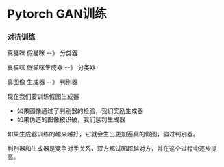 # Pytorch GAN训练

### 对抗训练

真猫咪	假猫咪	--》	分类器

真猫咪	假猫咪生成器	--》	分类器

真图像	生成器	--》	判别器

现在我们要训练假图生成器

- 如果图像通过了判别器的检验，我们奖励生成器
- 如果伪造的图像被识破，我们惩罚生成器

如果生成器训练的越来越好，它就会生出更加逼真的假图，骗过判别器。

判别器和生成器是竞争对手关系，双方都试图超越对方，并在这个过程中逐步提高。



